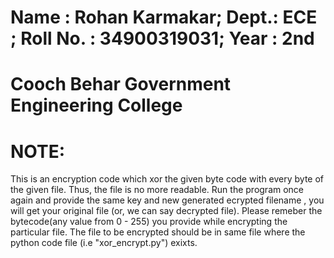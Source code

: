 # Name : Rohan Karmakar; Dept.: ECE ; Roll No. : 34900319031; Year : 2nd
# Cooch Behar Government Engineering College

# NOTE:
This is an encryption code which xor the given byte code with every byte of the given file.
Thus, the file is no more readable.
Run the program once again and provide the same key and new generated ecrypted filename , you will get your original file (or, we can say decrypted file).
Please remeber the bytecode(any value from 0 - 255) you provide while encrypting the particular file. The file to be encrypted should be in same file where the python code file (i.e "xor_encrypt.py") exixts.
